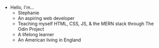 - Hello, I'm...
  - Stephanie
  - An aspiring web developer
  - Teaching myself HTML, CSS, JS, & the MERN stack through The Odin Project
  - A lifelong learner
  - An American living in England
